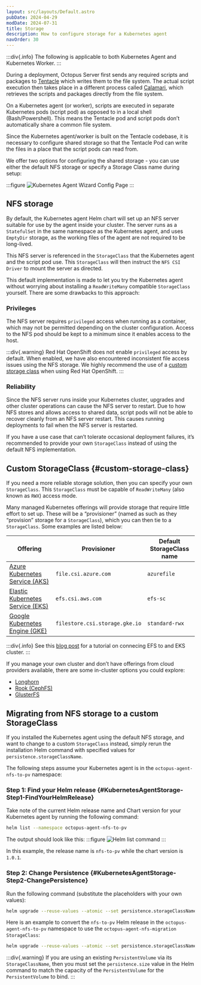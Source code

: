 ```yaml
---
layout: src/layouts/Default.astro
pubDate: 2024-04-29
modDate: 2024-07-31
title: Storage
description: How to configure storage for a Kubernetes agent
navOrder: 30
---
```


:::div{.info}
The following is applicable to both Kubernetes Agent and Kubernetes Worker.
:::

During a deployment, Octopus Server first sends any required scripts and packages to [Tentacle](https://octopus.com/docs/infrastructure/deployment-targets/tentacle) which writes them to the file system. The actual script execution then takes place in a different process called [Calamari](https://github.com/OctopusDeploy/Calamari), which retrieves the scripts and packages directly from the file system. 

On a Kubernetes agent (or worker), scripts are executed in separate Kubernetes pods (script pod) as opposed to in a local shell (Bash/Powershell). This means the Tentacle pod and script pods don’t automatically share a common file system.

Since the Kubernetes agent/worker is built on the Tentacle codebase,  it is necessary to configure shared storage so that the Tentacle Pod can write the files in a place that the script pods can read from.

We offer two options for configuring the shared storage - you can use either the default NFS storage or specify a Storage Class name during setup:

:::figure
![Kubernetes Agent Wizard Config Page](/docs/infrastructure/deployment-targets/kubernetes/kubernetes-agent/kubernetes-agent-wizard-config.png)
:::


## NFS storage

By default, the Kubernetes agent Helm chart will set up an NFS server suitable for use by the agent inside your cluster. The server runs as a `StatefulSet` in the same namespace as the Kubernetes agent, and uses `EmptyDir` storage, as the working files of the agent are not required to be long-lived. 

This NFS server is referenced in the `StorageClass` that the Kubernetes agent and the script pod use. This `StorageClass` will then instruct the `NFS CSI Driver` to mount the server as directed.

This default implementation is made to let you try the Kubernetes agent without worrying about installing a `ReadWriteMany` compatible `StorageClass` yourself. There are  some drawbacks to this approach:

### Privileges
The NFS server requires `privileged` access when running as a container, which may not be permitted depending on the cluster configuration. Access to the NFS pod should be kept to a minimum since it enables access to the host. 

:::div{.warning}
Red Hat OpenShift does not enable `privileged` access by default. When enabled, we have also encountered inconsistent file access issues using the NFS storage. We highly recommend the use of a [custom storage class](#custom-storage-class) when using Red Hat OpenShift.
:::

### Reliability
Since the NFS server runs inside your Kubernetes cluster, upgrades and other cluster operations can cause the NFS server to restart. Due to how NFS stores and allows access to shared data, script pods will not be able to recover cleanly from an NFS server restart. This causes running deployments to fail when the NFS server is restarted.

If you have a use case that can’t tolerate occasional deployment failures, it’s recommended to provide your own `StorageClass` instead of using the default NFS implementation.

## Custom StorageClass \{#custom-storage-class}

If you need a more reliable storage solution, then you can specify your own `StorageClass`. This `StorageClass` must be capable of `ReadWriteMany` (also known as `RWX`) access mode. 

Many managed Kubernetes offerings will provide storage that require little effort to set up. These will be a “provisioner” (named as such as they “provision” storage for a `StorageClass`), which you can then tie to a `StorageClass`. Some examples are listed below:

|**Offering**                      |**Provisioner**                    |**Default StorageClass name**       |
|----------------------------------|-----------------------------------|------------------------------------|
|[Azure Kubernetes Service (AKS)](https://learn.microsoft.com/en-us/azure/aks/concepts-storage)    |`file.csi.azure.com`               |`azurefile`                        |
|[Elastic Kubernetes Service (EKS)](https://docs.aws.amazon.com/eks/latest/userguide/storage.html)  |`efs.csi.aws.com`                  |`efs-sc`                            |
|[Google Kubernetes Engine (GKE)](https://cloud.google.com/kubernetes-engine/docs/concepts/storage-overview)    |`filestore.csi.storage.gke.io`     |`standard-rwx`                      |

:::div{.info}
See this [blog post](https://octopus.com/blog/efs-eks) for a tutorial on connecing EFS to and EKS cluster.
:::

If you manage your own cluster and don’t have offerings from cloud providers available, there are some in-cluster options you could explore:
- [Longhorn](https://longhorn.io/)
- [Rook (CephFS)](https://rook.io/)
- [GlusterFS](https://www.gluster.org/)

## Migrating from NFS storage to a custom StorageClass

If you installed the Kubernetes agent using the default NFS storage, and want to change to a custom `StorageClass` instead, simply rerun the installation Helm command with specified values for `persistence.storageClassName`. 

The following steps assume your Kubernetes agent is in the `octopus-agent-nfs-to-pv` namespace:

### Step 1: Find your Helm release {#KubernetesAgentStorage-Step1-FindYourHelmRelease}

Take note of the current Helm release name and Chart version for your Kubernetes agent by running the following command:
```bash
helm list --namespace octopus-agent-nfs-to-pv
```

The output should look like this:
:::figure
![Helm list command](/docs/infrastructure/deployment-targets/kubernetes/kubernetes-agent/kubernetes-agent-helm-list.png)
:::

In this example, the release name is `nfs-to-pv` while the chart version is `1.0.1`.
   
### Step 2: Change Persistence {#KubernetesAgentStorage-Step2-ChangePersistence}

Run the following command (substitute the placeholders with your own values):
```bash
helm upgrade --reuse-values --atomic --set persistence.storageClassName="<storage class>" --namespace <namespace> --version "<chart version>" <release name> oci://registry-1.docker.io/octopusdeploy/kubernetes-agent`
```
   
Here is an example to convert the `nfs-to-pv` Helm release in the `octopus-agent-nfs-to-pv` namespace to use the `octopus-agent-nfs-migration` `StorageClass`:
```bash
helm upgrade --reuse-values --atomic --set persistence.storageClassName="octopus-agent-nfs-migration" --namespace octopus-agent-nfs-to-pv --version "1.0.1" nfs-to-pv oci://registry-1.docker.io/octopusdeploy/kubernetes-agent`
```

:::div{.warning}
If you are using an existing `PersistentVolume` via its `StorageClassName`, then you must set the `persistence.size` value in the Helm command to match the capacity of the `PersistentVolume` for the `PersistentVolume` to bind.
:::
